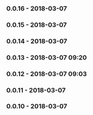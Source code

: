 ### 0.0.16 - 2018-03-07
### 0.0.15 - 2018-03-07
### 0.0.14 - 2018-03-07
### 0.0.13 - 2018-03-07 09:20
### 0.0.12 - 2018-03-07 09:03
### 0.0.11 - 2018-03-07
### 0.0.10 - 2018-03-07
